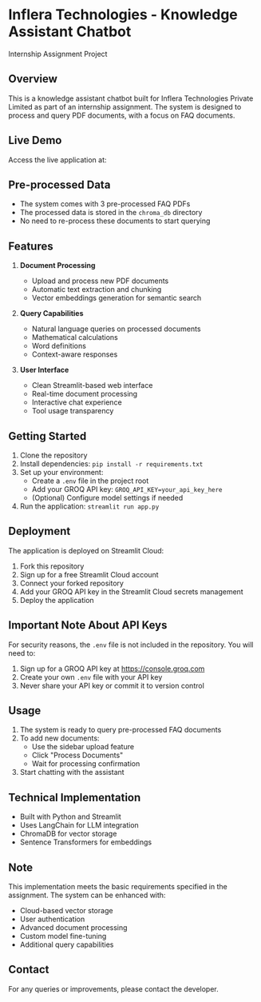 # Inflera Technologies - Knowledge Assistant Chatbot
Internship Assignment Project

## Overview
This is a knowledge assistant chatbot built for Inflera Technologies Private Limited as part of an internship assignment. The system is designed to process and query PDF documents, with a focus on FAQ documents.

## Live Demo
Access the live application at: 

## Pre-processed Data
- The system comes with 3 pre-processed FAQ PDFs
- The processed data is stored in the `chroma_db` directory
- No need to re-process these documents to start querying

## Features
1. **Document Processing**
   - Upload and process new PDF documents
   - Automatic text extraction and chunking
   - Vector embeddings generation for semantic search

2. **Query Capabilities**
   - Natural language queries on processed documents
   - Mathematical calculations
   - Word definitions
   - Context-aware responses

3. **User Interface**
   - Clean Streamlit-based web interface
   - Real-time document processing
   - Interactive chat experience
   - Tool usage transparency

## Getting Started
1. Clone the repository
2. Install dependencies: `pip install -r requirements.txt`
3. Set up your environment:
   - Create a `.env` file in the project root
   - Add your GROQ API key: `GROQ_API_KEY=your_api_key_here`
   - (Optional) Configure model settings if needed
4. Run the application: `streamlit run app.py`

## Deployment
The application is deployed on Streamlit Cloud:
1. Fork this repository
2. Sign up for a free Streamlit Cloud account
3. Connect your forked repository
4. Add your GROQ API key in the Streamlit Cloud secrets management
5. Deploy the application

## Important Note About API Keys
For security reasons, the `.env` file is not included in the repository. You will need to:
1. Sign up for a GROQ API key at https://console.groq.com
2. Create your own `.env` file with your API key
3. Never share your API key or commit it to version control

## Usage
1. The system is ready to query pre-processed FAQ documents
2. To add new documents:
   - Use the sidebar upload feature
   - Click "Process Documents"
   - Wait for processing confirmation
3. Start chatting with the assistant

## Technical Implementation
- Built with Python and Streamlit
- Uses LangChain for LLM integration
- ChromaDB for vector storage
- Sentence Transformers for embeddings

## Note
This implementation meets the basic requirements specified in the assignment. The system can be enhanced with:
- Cloud-based vector storage
- User authentication
- Advanced document processing
- Custom model fine-tuning
- Additional query capabilities

## Contact
For any queries or improvements, please contact the developer. 
